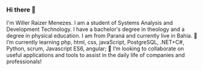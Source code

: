 ### Hi there 👋
I'm Willer Raizer Menezes.
I am a student of Systems Analysis and Development Technology.
I have a bachelor's degree in theology and a degree in physical education.
I am from Paraná and currently live in Bahia.
🌱 I’m currently learning php, html, css, javaScript, PostgreSQL, .NET+C#, Python, scrum, Javascript ES6, angular;
👯 I’m looking to collaborate on useful applications and tools to assist in the daily life of companies and professionals!
<!--
**raizerwm/raizerwm** is a ✨ _special_ ✨ repository because its `README.md` (this file) appears on your GitHub profile.

Here are some ideas to get you started:

- 🔭 I’m currently working on ...
- 🌱 I’m currently learning ...
- 👯 I’m looking to collaborate on ...
- 🤔 I’m looking for help with ...
- 💬 Ask me about ...
- 📫 How to reach me: ...
- 😄 Pronouns: ...
- ⚡ Fun fact: ...
-->
